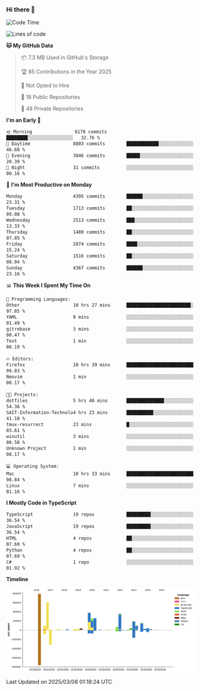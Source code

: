 ### Hi there 👋

<!--
**Clumsy-Coder/Clumsy-Coder** is a ✨ _special_ ✨ repository because its `README.md` (this file) appears on your GitHub profile.

Here are some ideas to get you started:

- 🔭 I’m currently working on ...
- 🌱 I’m currently learning ...
- 👯 I’m looking to collaborate on ...
- 🤔 I’m looking for help with ...
- 💬 Ask me about ...
- 📫 How to reach me: ...
- 😄 Pronouns: ...
- ⚡ Fun fact: ...
-->

<!-- anmol098/waka-readme-stats -->
<!--START_SECTION:waka-->
![Code Time](http://img.shields.io/badge/Code%20Time-1%2C195%20hrs%2054%20mins-blue)

![Lines of code](https://img.shields.io/badge/From%20Hello%20World%20I%27ve%20Written-3.5%20million%20lines%20of%20code-blue)

**🐱 My GitHub Data** 

> 📦 7.3 MB Used in GitHub's Storage 
 > 
> 🏆 85 Contributions in the Year 2025
 > 
> 🚫 Not Opted to Hire
 > 
> 📜 18 Public Repositories 
 > 
> 🔑 48 Private Repositories 
 > 
**I'm an Early 🐤** 

```text
🌞 Morning                6178 commits        ████████░░░░░░░░░░░░░░░░░   32.76 % 
🌆 Daytime                8803 commits        ████████████░░░░░░░░░░░░░   46.68 % 
🌃 Evening                3846 commits        █████░░░░░░░░░░░░░░░░░░░░   20.39 % 
🌙 Night                  31 commits          ░░░░░░░░░░░░░░░░░░░░░░░░░   00.16 % 
```
📅 **I'm Most Productive on Monday** 

```text
Monday                   4395 commits        ██████░░░░░░░░░░░░░░░░░░░   23.31 % 
Tuesday                  1713 commits        ██░░░░░░░░░░░░░░░░░░░░░░░   09.08 % 
Wednesday                2513 commits        ███░░░░░░░░░░░░░░░░░░░░░░   13.33 % 
Thursday                 1480 commits        ██░░░░░░░░░░░░░░░░░░░░░░░   07.85 % 
Friday                   2874 commits        ████░░░░░░░░░░░░░░░░░░░░░   15.24 % 
Saturday                 1516 commits        ██░░░░░░░░░░░░░░░░░░░░░░░   08.04 % 
Sunday                   4367 commits        ██████░░░░░░░░░░░░░░░░░░░   23.16 % 
```


📊 **This Week I Spent My Time On** 

```text
💬 Programming Languages: 
Other                    10 hrs 27 mins      ████████████████████████░   97.85 % 
YAML                     9 mins              ░░░░░░░░░░░░░░░░░░░░░░░░░   01.49 % 
gitrebase                3 mins              ░░░░░░░░░░░░░░░░░░░░░░░░░   00.47 % 
Text                     1 min               ░░░░░░░░░░░░░░░░░░░░░░░░░   00.19 % 

🔥 Editors: 
Firefox                  10 hrs 39 mins      █████████████████████████   99.83 % 
Neovim                   1 min               ░░░░░░░░░░░░░░░░░░░░░░░░░   00.17 % 

🐱‍💻 Projects: 
dotfiles                 5 hrs 48 mins       ██████████████░░░░░░░░░░░   54.36 % 
SAIT-Information-Technolo4 hrs 23 mins       ██████████░░░░░░░░░░░░░░░   41.10 % 
tmux-resurrect           23 mins             █░░░░░░░░░░░░░░░░░░░░░░░░   03.61 % 
winutil                  3 mins              ░░░░░░░░░░░░░░░░░░░░░░░░░   00.58 % 
Unknown Project          1 min               ░░░░░░░░░░░░░░░░░░░░░░░░░   00.17 % 

💻 Operating System: 
Mac                      10 hrs 33 mins      █████████████████████████   98.84 % 
Linux                    7 mins              ░░░░░░░░░░░░░░░░░░░░░░░░░   01.16 % 
```

**I Mostly Code in TypeScript** 

```text
TypeScript               19 repos            █████████░░░░░░░░░░░░░░░░   36.54 % 
JavaScript               19 repos            █████████░░░░░░░░░░░░░░░░   36.54 % 
HTML                     4 repos             ██░░░░░░░░░░░░░░░░░░░░░░░   07.69 % 
Python                   4 repos             ██░░░░░░░░░░░░░░░░░░░░░░░   07.69 % 
C#                       1 repo              ░░░░░░░░░░░░░░░░░░░░░░░░░   01.92 % 
```



**Timeline**

![Lines of Code chart](https://raw.githubusercontent.com/Clumsy-Coder/Clumsy-Coder/main/assets/bar_graph.png)


 Last Updated on 2025/03/08 01:18:24 UTC
<!--END_SECTION:waka-->
